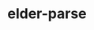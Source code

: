 # elder-parse

<!--
npm run test
npm run format
npm run version:minor:alpha
npm run release:alpha
-->